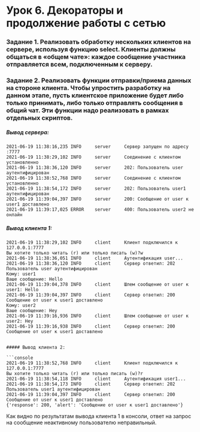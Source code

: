 # Урок 6. Декораторы и продолжение работы с сетью

### Задание 1. Реализовать обработку нескольких клиентов на сервере, используя функцию select. Клиенты должны общаться в «общем чате»: каждое сообщение участника отправляется всем, подключенным к серверу.
### Задание 2. Реализовать функции отправки/приема данных на стороне клиента. Чтобы упростить разработку на данном этапе, пусть клиентское приложение будет либо только принимать, либо только отправлять сообщения в общий чат. Эти функции надо реализовать в рамках отдельных скриптов.

##### Вывод сервера:

```console
2021-06-19 11:38:16,235 INFO     server     Сервер запущен по адресу :7777
2021-06-19 11:38:29,102 INFO     server     Соединение с клиентом установленно
2021-06-19 11:38:36,120 INFO     server     202: Пользователь user аутентифицирован
2021-06-19 11:38:52,768 INFO     server     Соединение с клиентом установленно
2021-06-19 11:38:54,172 INFO     server     202: Пользователь user1 аутентифицирован
2021-06-19 11:39:04,397 INFO     server     200: Сообщение от user к user1 доставлено
2021-06-19 11:39:17,025 ERROR    server     400: Пользователь user2 не онлайн
```

##### Вывод клиента 1:

```console
2021-06-19 11:38:29,102 INFO     client     Клиент подключился к 127.0.0.1:7777
Вы хотите только читать (r) или только писать (w)?w
2021-06-19 11:38:36,051 INFO     client     Аутентификация user...
2021-06-19 11:38:36,120 INFO     client     Сервер ответил: 202 Пользователь user аутентифицирован
Кому: user1
Ваше сообщение: Hello
2021-06-19 11:39:04,378 INFO     client     Шлем сообщение от user к user1: Hello
2021-06-19 11:39:04,397 INFO     client     Сервер ответил: 200 Сообщение от user к user1 доставлено
Кому: user2
Ваше сообщение: Hey
2021-06-19 11:39:16,936 INFO     client     Шлем сообщение от user к user2: Hey
2021-06-19 11:39:16,938 INFO     client     Сервер ответил: 200 Сообщение от user к user1 доставлено
```
```

##### Вывод клиента 2:

```console
2021-06-19 11:38:52,768 INFO     client     Клиент подключился к 127.0.0.1:7777
Вы хотите только читать (r) или только писать (w)?r
2021-06-19 11:38:54,118 INFO     client     Аутентификация user1...
2021-06-19 11:38:54,173 INFO     client     Сервер ответил: 202 Пользователь user1 аутентифицирован
2021-06-19 11:39:04,397 INFO     client     Сервер ответил: 200 Сообщение от user к user1 доставлено
{'response': 200, 'alert': 'Сообщение от user к user1 доставлено'}
```

Как видно по результатам вывода клиента 1 в консоли, ответ на запрос на сообщение неактивному пользователю неправильный.
